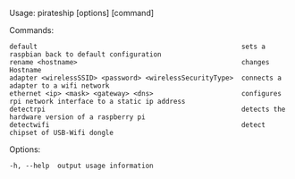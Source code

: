 
  Usage: pirateship [options] [command]


  Commands:

    default                                                   sets a raspbian back to default configuration
    rename <hostname>                                         changes Hostname
    adapter <wirelessSSID> <password> <wirelessSecurityType>  connects a adapter to a wifi network
    ethernet <ip> <mask> <gateway> <dns>                      configures rpi network interface to a static ip address
    detectrpi                                                 detects the hardware version of a raspberry pi
    detectwifi                                                detect chipset of USB-Wifi dongle

  Options:

    -h, --help  output usage information

